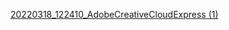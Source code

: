 [20220318_122410_AdobeCreativeCloudExpress (1)](https://user-images.githubusercontent.com/84298284/158971919-e4e9e2a9-e6f0-4178-bc9c-f8e799ba0d5d.gif)
